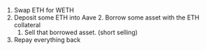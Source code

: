 1. Swap ETH for WETH
2. Deposit some ETH into Aave 2. Borrow some asset with the ETH collateral
   1. Sell that borrowed asset. (short selling)
3. Repay everything back
